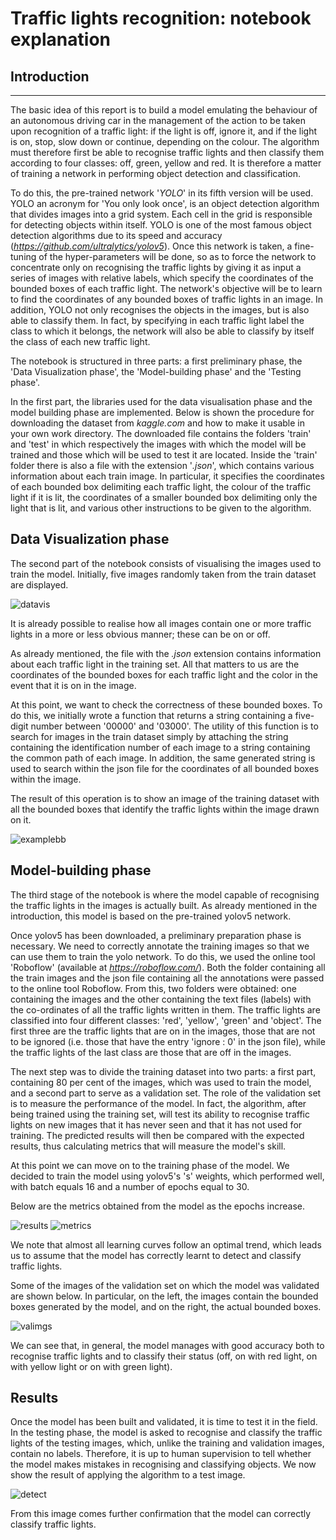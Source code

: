 # **Traffic lights recognition: notebook explanation**

## **Introduction**
---
The basic idea of this report is to build a model emulating the behaviour of an autonomous driving car in the management of the action to be taken upon recognition of a traffic light: if the light is off, ignore it, and if the light is on, stop, slow down or continue, depending on the colour. The algorithm must therefore first be able to recognise traffic lights and then classify them according to four classes: off, green, yellow and red. It is therefore a matter of training a network in performing object detection and classification.

To do this, the pre-trained network '*YOLO*' in its fifth version will be used. YOLO an acronym for 'You only look once', is an object detection algorithm that divides images into a grid system. Each cell in the grid is responsible for detecting objects within itself. YOLO is one of the most famous object detection algorithms due to its speed and accuracy (*https://github.com/ultralytics/yolov5*). Once this network is taken, a fine-tuning of the hyper-parameters will be done, so as to force the network to concentrate only on recognising the traffic lights by giving it as input a series of images with relative labels, which specify the coordinates of the bounded boxes of each traffic light. The network's objective will be to learn to find the coordinates of any bounded boxes of traffic lights in an image. In addition, YOLO not only recognises the objects in the images, but is also able to classify them. In fact, by specifying in each traffic light label the class to which it belongs, the network will also be able to classify by itself the class of each new traffic light.

The notebook is structured in three parts: a first preliminary phase, the 'Data Visualization phase', the 'Model-building phase' and the 'Testing phase'.

In the first part, the libraries used for the data visualisation phase and the model building phase are implemented. Below is shown the procedure for downloading the dataset from *kaggle.com* and how to make it usable in your own work directory. The downloaded file contains the folders 'train' and 'test' in which respectively the images with which the model will be trained and those which will be used to test it are located. Inside the 'train' folder there is also a file with the extension '*.json*', which contains various information about each train image. In particular, it specifies the coordinates of each bounded box delimiting each traffic light, the colour of the traffic light if it is lit, the coordinates of a smaller bounded box delimiting only the light that is lit, and various other instructions to be given to the algorithm.

## **Data Visualization phase**

The second part of the notebook consists of visualising the images used to train the model. Initially, five images randomly taken from the train dataset are displayed. 

![datavis](https://user-images.githubusercontent.com/107320990/196508730-df69e962-59f9-43ff-87c1-bbf61b5c337d.png)

It is already possible to realise how all images contain one or more traffic lights in a more or less obvious manner; these can be on or off.

As already mentioned, the file with the *.json* extension contains information about each traffic light in the training set. All that matters to us are the coordinates of the bounded boxes for each traffic light and the color in the event that it is on in the image.

At this point, we want to check the correctness of these bounded boxes. To do this, we initially wrote a function that returns a string containing a five-digit number between '00000' and '03000'. The utility of this function is to search for images in the train dataset simply by attaching the string containing the identification number of each image to a string containing the common path of each image. In addition, the same generated string is used to search within the json file for the coordinates of all bounded boxes within the image.

The result of this operation is to show an image of the training dataset with all the bounded boxes that identify the traffic lights within the image drawn on it.

![examplebb](https://user-images.githubusercontent.com/107320990/196508909-5f70aadd-64a8-4bb0-a8e7-0f2a6ecb42e1.png)


## **Model-building phase**

The third stage of the notebook is where the model capable of recognising the traffic lights in the images is actually built. As already mentioned in the introduction, this model is based on the pre-trained yolov5 network.

Once yolov5 has been downloaded, a preliminary preparation phase is necessary. We need to correctly annotate the training images so that we can use them to train the yolo network. To do this, we used the online tool 'Roboflow' (available at *https://roboflow.com/*). Both the folder containing all the train images and the json file containing all the annotations were passed to the online tool Roboflow. From this, two folders were obtained: one containing the images and the other containing the text files (labels) with the co-ordinates of all the traffic lights written in them. The traffic lights are classified into four different classes: 'red', 'yellow', 'green' and 'object'. The first three are the traffic lights that are on in the images, those that are not to be ignored (i.e. those that have the entry 'ignore : 0' in the json file), while the traffic lights of the last class are those that are off in the images.

The next step was to divide the training dataset into two parts: a first part, containing 80 per cent of the images, which was used to train the model, and a second part to serve as a validation set. The role of the validation set is to measure the performance of the model. In fact, the algorithm, after being trained using the training set, will test its ability to recognise traffic lights on new images that it has never seen and that it has not used for training. The predicted results will then be compared with the expected results, thus calculating metrics that will measure the model's skill.

At this point we can move on to the training phase of the model. We decided to train the model using yolov5's 's' weights, which performed well, with batch equals 16 and a number of epochs equal to 30.

Below are the metrics obtained from the model as the epochs increase.

![results](https://user-images.githubusercontent.com/107320990/196508993-bbd5ca6b-1367-4191-955d-31751e4175f0.png)
![metrics](https://user-images.githubusercontent.com/107320990/196509051-da632571-cd27-4735-8072-c02593689328.png)


We note that almost all learning curves follow an optimal trend, which leads us to assume that the model has correctly learnt to detect and classify traffic lights.

Some of the images of the validation set on which the model was validated are shown below. In particular, on the left, the images contain the bounded boxes generated by the model, and on the right, the actual bounded boxes.

![valimgs](https://user-images.githubusercontent.com/107320990/196509177-4df8a651-cfc5-4849-8f92-cddbec6b75e1.png)


We can see that, in general, the model manages with good accuracy both to recognise traffic lights and to classify their status (off, on with red light, on with yellow light or on with green light).

## **Results**
Once the model has been built and validated, it is time to test it in the field. In the testing phase, the model is asked to recognise and classify the traffic lights of the testing images, which, unlike the training and validation images, contain no labels. Therefore, it is up to human supervision to tell whether the model makes mistakes in recognising and classifying objects. We now show the result of applying the algorithm to a test image.

![detect](https://user-images.githubusercontent.com/107320990/196509257-8456d024-846d-4e2d-b569-feed6961c18b.jpeg)


From this image comes further confirmation that the model can correctly classify traffic lights. 
